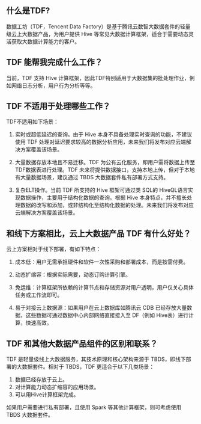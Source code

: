 ## 什么是TDF?

数据工坊（TDF，Tencent Data Factory）是基于腾讯云数智大数据套件的轻量级云上大数据产品，为用户提供 Hive 等常见大数据计算框架，适合于需要动态灵活获取大数据计算能力的客户。

## TDF 能帮我完成什么工作？

当前，TDF 支持 Hive 计算框架，因此TDF特别适用于大数据集的批处理作业，例如网络日志分析，用户行为分析等等。

## TDF 不适用于处理哪些工作？

TDF不适用如下场景：
1. 实时或超低延迟的查询。由于 Hive 本身不具备处理实时查询的功能，不建议使用 TDF 处理对延迟要求较高的数据分析应用，未来我们将发布对应云端解决方案覆盖该场景。

2. 大量数据存放本地且不易迁移。TDF 为公有云化服务，即用户需将数据上传至TDF数据表进行处理。TDF 未来将提供数据接口，支持本地上传，但对于本地有大量数据场景，建议通过 TBDS 大数据套件私有部署方式支持。

3. 复杂ELT操作。当前 TDF 所支持的 Hive 框架可通过类 SQL的 HiveQL语言实现数据操作，主要用于结构化数据的查询。根据 Hive 本身特点，并不擅长处理数据的改写和添加，或非结构化至结构化数据的处理。未来我们将发布对应云端解决方案覆盖该场景。

## 和线下方案相比，云上大数据产品 TDF 有什么好处？
云上方案相对于线下部署，有如下特点：

1. 成本低：用户无需承担硬件和软件一次性采购和部署成本，而是按需付费。

2. 动态扩缩容：根据实际需要，动态订购计算引擎。

3. 免运维：计算框架所依赖的计算节点和存储资源对用户透明，用户仅关心具体任务或工作流即可。

4. 易于对接云上数据源：如果用户在云上数据库如腾讯云 CDB 已经存放大量数据，这些数据可通过数据中心内部网络直接接入至 DF（例如 Hive表）进行计算，快速高效。

## TDF 和其他大数据产品组件的区别和联系？

TDF 是轻量级线上大数据服务，其技术原理和核心架构来源于 TBDS，即线下部署的大数据套件。相对于 TBDS，TDF 更适合于以下几类场景：

1. 数据已经存放于云上。
2. 对计算能力动态扩缩容的应用场景。
3. 可以用Hive计算框架完成。

如果用户需要进行私有部署，且使用 Spark 等其他计算框架，则可考虑使用 TBDS 大数据套件。

